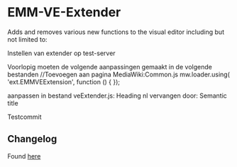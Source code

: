 # EMM-VE-Extender

Adds and removes various new functions to the visual editor including 
but not limited to:


Instellen van extender op test-server

Voorlopig moeten de volgende aanpassingen gemaakt in de volgende bestanden
//Toevoegen aan pagina MediaWiki:Common.js
mw.loader.using( 'ext.EMMVEExtension', function () {
});

aanpassen in bestand veExtender.js:
Heading nl vervangen door: Semantic title

Testcommit

## Changelog

Found [here](https://bitbucket.org/expertisemanagement/emm-ve-extender/src/5c48a88ad1d8c74a26ae4b37ea3c23bffbc2ea35/ChangeLog.md?at=master&fileviewer=file-view-default)